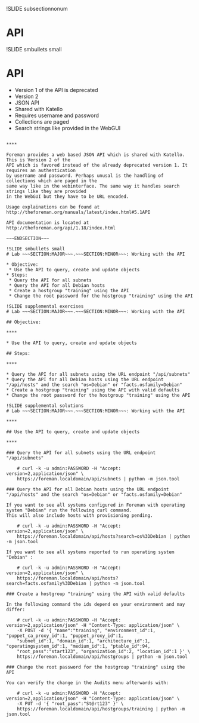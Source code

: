 !SLIDE subsectionnonum
# API

!SLIDE smbullets small
# API

* Version 1 of the API is deprecated
* Version 2 
 * JSON API
 * Shared with Katello
 * Requires username and password
 * Collections are paged
 * Search strings like provided in the WebGUI

~~~SECTION:handouts~~~

****

Foreman provides a web based JSON API which is shared with Katello. This is Version 2 of the
API which is favored instead of the already deprecated version 1. It requires an authentication
by username and password. Perhaps unusal is the handling of collections which are paged in the
same way like in the webinterface. The same way it handles search strings like they are provided
in the WebGUI but they have to be URL encoded.

Usage explainations can be found at http://theforeman.org/manuals/latest/index.html#5.1API

API documentation is located at http://theforeman.org/api/1.18/index.html

~~~ENDSECTION~~~

!SLIDE smbullets small
# Lab ~~~SECTION:MAJOR~~~.~~~SECTION:MINOR~~~: Working with the API

* Objective:
 * Use the API to query, create and update objects
* Steps:
 * Query the API for all subnets
 * Query the API for all Debian hosts
 * Create a hostgroup "training" using the API
 * Change the root password for the hostgroup "training" using the API

!SLIDE supplemental exercises
# Lab ~~~SECTION:MAJOR~~~.~~~SECTION:MINOR~~~: Working with the API

## Objective:

****

* Use the API to query, create and update objects

## Steps:

****

* Query the API for all subnets using the URL endpoint "/api/subnets"
* Query the API for all Debian hosts using the URL endpoint "/api/hosts" and the search "os=Debian" or "facts.osfamily=Debian"
* Create a hostgroup "training" using the API with valid defaults
* Change the root password for the hostgroup "training" using the API

!SLIDE supplemental solutions
# Lab ~~~SECTION:MAJOR~~~.~~~SECTION:MINOR~~~: Working with the API

****

## Use the API to query, create and update objects

****

### Query the API for all subnets using the URL endpoint "/api/subnets"

    # curl -k -u admin:PASSWORD -H "Accept: version=2,application/json" \ 
    https://foreman.localdomain/api/subnets | python -m json.tool

### Query the API for all Debian hosts using the URL endpoint "/api/hosts" and the search "os=Debian" or "facts.osfamily=Debian"

If you want to see all systems configured in Foreman with operating system "Debian" run the following curl command. 
This will also include hosts with provisioning pending.

    # curl -k -u admin:PASSWORD -H "Accept: version=2,application/json" \ 
    https://foreman.localdomain/api/hosts?search=os%3DDebian | python -m json.tool

If you want to see all systems reported to run operating system "Debian" :

    # curl -k -u admin:PASSWORD -H "Accept: version=2,application/json" \ 
    https://foreman.localdomain/api/hosts?search=facts.osfamily%3DDebian | python -m json.tool

### Create a hostgroup "training" using the API with valid defaults

In the following command the ids depend on your environment and may differ:

    # curl -k -u admin:PASSWORD -H "Accept: version=2,application/json" -H "Content-Type: application/json" \ 
    -X POST -d '{ "name":"training", "environment_id":1, "puppet_ca_proxy_id":1, "puppet_proxy_id":1, 
    "subnet_id":1, "domain_id":1, "architecture_id":1, "operatingsystem_id":1, "medium_id":1, "ptable_id":94, 
    "root_pass":"start123", "organization_id":2, "location_id":1 }' \
    https://foreman.localdomain/api/hostgroups | python -m json.tool

### Change the root password for the hostgroup "training" using the API

You can verify the change in the Audits menu afterwards with:

    # curl -k -u admin:PASSWORD -H "Accept: version=2,application/json" -H "Content-Type: application/json" \ 
    -X PUT -d '{ "root_pass":"St@rt123" }' \
    https://foreman.localdomain/api/hostgroups/training | python -m json.tool
